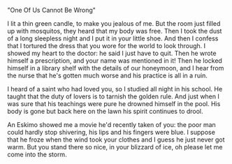 "One Of Us Cannot Be Wrong"

I lit a thin green candle, to make you jealous of me.
But the room just filled up with mosquitos,
they heard that my body was free.
Then I took the dust of a long sleepless night
and I put it in your little shoe.
And then I confess that I tortured the dress
that you wore for the world to look through.
I showed my heart to the doctor: he said I just have to quit.
Then he wrote himself a prescription,
and your name was mentioned in it!
Then he locked himself in a library shelf
with the details of our honeymoon,
and I hear from the nurse that he's gotten much worse
and his practice is all in a ruin.

I heard of a saint who had loved you,
so I studied all night in his school.
He taught that the duty of lovers
is to tarnish the golden rule.
And just when I was sure that his teachings were pure
he drowned himself in the pool.
His body is gone but back here on the lawn
his spirit continues to drool.

An Eskimo showed me a movie
he'd recently taken of you:
the poor man could hardly stop shivering,
his lips and his fingers were blue.
I suppose that he froze when the wind took your clothes
and I guess he just never got warm.
But you stand there so nice, in your blizzard of ice,
oh please let me come into the storm.
